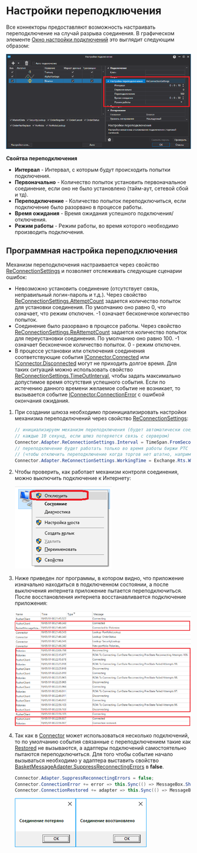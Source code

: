 # Настройки переподключения

Все коннекторы предоставляют возможность настраивать переподключение на случай разрыва соединения. В графическом элементе [Окно настройки подключений](../graphical_user_interface/connection_settings_window.md) это выглядит следующим образом: 

![API GUI ReconnectionSettings](../../../images/api_gui_reconnectionsettings.png)

**Свойтва переподключения**

- **Интервал** \- Интервал, с которым будут происходить попытки подключения. 
- **Первоначально** \- Количество попыток установить первоначальное соединение, если оно не было установлено (тайм\-аут, сетевой сбой и тд). 
- **Переподключение** \- Количество попыток переподключиться, если подключение было разорвано в процессе работы. 
- **Время ожидания** \- Время ожидания успешного подключения\/отключения. 
- **Режим работы** \- Режим работы, во время которого необходимо производить подключения. 

## Программная настройка переподключения

Механизм переподключения настраивается через свойство [ReConnectionSettings](xref:StockSharp.Messages.IMessageAdapter.ReConnectionSettings) и позволяет отслеживать следующие сценарии ошибок: 

- Невозможно установить соединение (отсутствует связь, неправильный логин\-пароль и т.д.). Через свойство [ReConnectionSettings.AttemptCount](xref:StockSharp.Messages.ReConnectionSettings.AttemptCount) задается количество попыток для установки соединения. По умолчанию оно равно 0, что означает, что режим отключен. \-1 означает бесконечное количество попыток. 
- Соединение было разорвано в процессе работы. Через свойство [ReConnectionSettings.ReAttemptCount](xref:StockSharp.Messages.ReConnectionSettings.ReAttemptCount) задается количество попыток для переустановки соединения. По умолчанию оно равно 100. \-1 означает бесконечное количество попыток. 0 \- режим отключен. 
- В процессе установки или отключения соединения соответствующие события [IConnector.Connected](xref:StockSharp.BusinessEntities.IConnector.Connected) или [IConnector.Disconnected](xref:StockSharp.BusinessEntities.IConnector.Disconnected) могут не приходить долгое время. Для таких ситуаций можно использовать свойство [ReConnectionSettings.TimeOutInterval](xref:StockSharp.Messages.ReConnectionSettings.TimeOutInterval), чтобы задать максимально допустимое время отсутствия успешного события. Если по истечению данного времени желаемое событие не возникает, то вызывается событие [IConnector.ConnectionError](xref:StockSharp.BusinessEntities.IConnector.ConnectionError) с ошибкой окончания ожидания. 

1. При создании шлюза необходимо проинициализировать настройки механизма переподключений через свойство [ReConnectionSettings](xref:StockSharp.Messages.IMessageAdapter.ReConnectionSettings): 

   ```cs
   // инициализируем механизм переподключения (будет автоматически соединяться
   // каждые 10 секунд, если шлюз потеряется связь с сервером)
   Connector.Adapter.ReConnectionSettings.Interval = TimeSpan.FromSeconds(10);
   // переподключение будет работать только во время работы биржи РТС
   // (чтобы отключить переподключение когда торгов нет штатно, например, ночью)
   Connector.Adapter.ReConnectionSettings.WorkingTime = Exchange.Rts.WorkingTime;
   ```
2. Чтобы проверить, как работает механизм контроля соединения, можно выключить подключение к Интернету: 

   ![transactions](../../../images/transactions.png)
3. Ниже приведен лог программы, в котором видно, что приложение изначально находиться в подключенном состоянии, а после выключения интернета приложение пытается переподключиться. После восстановления интернета восстанавливается подключение приложения: 

   ![API ReconnectionLog](../../../images/api_reconnectionlog.png)
4. Так как в [Connector](xref:StockSharp.Algo.Connector) может использоваться несколько подключений, то по умолчанию события связанные с переподключением такие как [Restored](xref:StockSharp.Algo.Connector.ConnectionRestored) не вызываются, а адаптеры подключений самостоятельно пытаются переподключиться. Для того чтобы событие начало вызываться необходимо у адаптера выставить свойство [BasketMessageAdapter.SuppressReconnectingErrors](xref:StockSharp.Algo.BasketMessageAdapter.SuppressReconnectingErrors) в **false**. 

   ```cs
   Connector.Adapter.SuppressReconnectingErrors = false;
   Connector.ConnectionError += error => this.Sync(() => MessageBox.Show(this, "Соединение потеряно"));
   Connector.ConnectionRestored += adapter => this.Sync(() => MessageBox.Show(this, "Соединение восстановлено"));
   ```

   ![sampleconnectionerror](../../../images/sample_connection_error.png)![sampleconnectionrestore](../../../images/sample_connection_restored.png)
